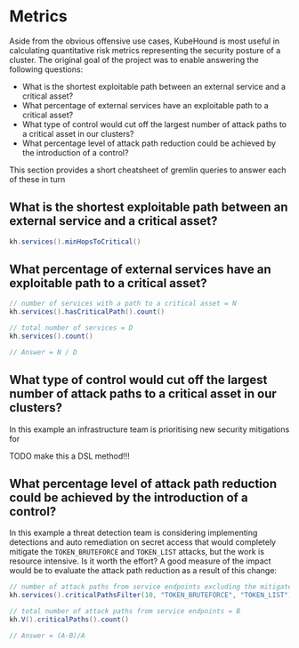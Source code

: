 # Metrics

Aside from the obvious offensive use cases, KubeHound is most useful in calculating quantitative risk metrics representing the security posture of a cluster. The original goal of the project was to enable answering the following questions:

+ What is the shortest exploitable path between an external service and a critical asset?
+ What percentage of external services have an exploitable path to a critical asset?
+ What type of control would cut off the largest number of attack paths to a critical asset in our clusters?
+ What percentage level of attack path reduction could be achieved by the introduction of a control?

This section provides a short cheatsheet of gremlin queries to answer each of these in turn

## What is the shortest exploitable path between an external service and a critical asset?

```groovy
kh.services().minHopsToCritical()
```

## What percentage of external services have an exploitable path to a critical asset?

```groovy
// number of services with a path to a critical asset = N
kh.services().hasCriticalPath().count()

// total number of services = D
kh.services().count()

// Answer = N / D
```

## What type of control would cut off the largest number of attack paths to a critical asset in our clusters?

In this example an infrastructure team is prioritising new security mitigations for 

TODO make this a DSL method!!!

## What percentage level of attack path reduction could be achieved by the introduction of a control?

In this example a threat detection team is considering implementing detections and auto remediation on secret access that would completely mitigate the `TOKEN_BRUTEFORCE` and `TOKEN_LIST` attacks, but the work is resource intensive. Is it worth the effort? A good measure of the impact would be to evaluate the attack path reduction as a result of this change:

```groovy
// number of attack paths from service endpoints excluding the mitigated attack = A
kh.services().criticalPathsFilter(10, "TOKEN_BRUTEFORCE", "TOKEN_LIST").count()

// total number of attack paths from service endpoints = B
kh.V().criticalPaths().count()

// Answer = (A-B)/A
```